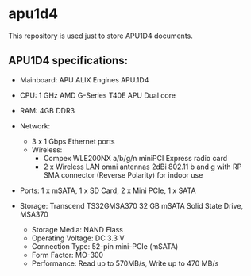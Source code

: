 # apu1d4
This repository is used just to store APU1D4 documents.

## APU1D4 specifications:

- Mainboard: APU ALIX Engines APU.1D4
- CPU: 1 GHz AMD G-Series T40E APU Dual core
- RAM: 4GB DDR3
- Network: 
   * 3 x 1 Gbps Ethernet ports
   * Wireless: 
     + Compex WLE200NX a/b/g/n miniPCI Express radio card
     + 2 x Wireless LAN omni antennas 2dBi 802.11 b and g with RP SMA connector (Reverse Polarity) for indoor use

- Ports: 1 x mSATA, 1 x SD Card, 2 x Mini PCIe, 1 x SATA
- Storage: Transcend TS32GMSA370 32 GB mSATA Solid State Drive, MSA370
  * Storage Media: NAND Flass
  * Operating Voltage: DC 3.3 V
  * Connection Type: 52-pin mini-PCIe (mSATA)
  * Form Factor: MO-300
  * Performance: Read up to 570MB/s, Write up to 470 MB/s
